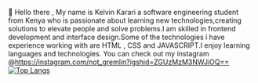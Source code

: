 👋 Hello there , My name is Kelvin Karari a software engineering student from Kenya who is passionate about learning new technologies,creating solutions to elevate people and solve problems.I am skilled in frontend development and interface design.Some of the technologies i have experience working with are HTML , CSS and JAVASCRIPT.I enjoy learning languages and technologies. You can check out my instagram @https://instagram.com/not_gremlin?igshid=ZGUzMzM3NWJiOQ==                            [![Top Langs](https://github-readme-stats.vercel.app/api/top-langs/?username=p-karari&compact=true&show_icons=true&theme=dracula)](https://github.com/anuraghazra/github-readme-stats)


